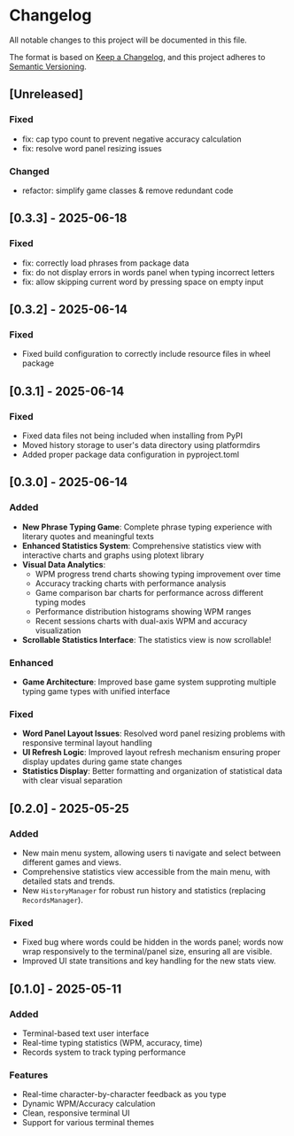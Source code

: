 # Changelog

All notable changes to this project will be documented in this file.

The format is based on [Keep a Changelog](https://keepachangelog.com/en/1.1.0/),
and this project adheres to [Semantic Versioning](https://semver.org/spec/v2.0.0.html).

## [Unreleased]

### Fixed

- fix: cap typo count to prevent negative accuracy calculation
- fix: resolve word panel resizing issues

### Changed
- refactor: simplify game classes & remove redundant code

## [0.3.3] - 2025-06-18

### Fixed

- fix: correctly load phrases from package data
- fix: do not display errors in words panel when typing incorrect letters
- fix: allow skipping current word by pressing space on empty input

## [0.3.2] - 2025-06-14

### Fixed

- Fixed build configuration to correctly include resource files in wheel package

## [0.3.1] - 2025-06-14

### Fixed
- Fixed data files not being included when installing from PyPI
- Moved history storage to user's data directory using platformdirs
- Added proper package data configuration in pyproject.toml

## [0.3.0] - 2025-06-14

### Added
- **New Phrase Typing Game**: Complete phrase typing experience with literary quotes and meaningful texts
- **Enhanced Statistics System**: Comprehensive statistics view with interactive charts and graphs using plotext library
- **Visual Data Analytics**: 
  - WPM progress trend charts showing typing improvement over time
  - Accuracy tracking charts with performance analysis
  - Game comparison bar charts for performance across different typing modes
  - Performance distribution histograms showing WPM ranges
  - Recent sessions charts with dual-axis WPM and accuracy visualization
- **Scrollable Statistics Interface**: The statistics view is now scrollable!

### Enhanced
- **Game Architecture**: Improved base game system supproting multiple typing game types with unified interface

### Fixed
- **Word Panel Layout Issues**: Resolved word panel resizing problems with responsive terminal layout handling
- **UI Refresh Logic**: Improved layout refresh mechanism ensuring proper display updates during game state changes
- **Statistics Display**: Better formatting and organization of statistical data with clear visual separation


## [0.2.0] - 2025-05-25

### Added
- New main menu system, allowing users ti navigate and select between different games and views.
- Comprehensive statistics view accessible from the main menu, with detailed stats and trends.
- New `HistoryManager` for robust run history and statistics (replacing `RecordsManager`).

### Fixed
- Fixed bug where words could be hidden in the words panel; words now wrap responsively to the terminal/panel size, ensuring all are visible.
- Improved UI state transitions and key handling for the new stats view.


## [0.1.0] - 2025-05-11

### Added
- Terminal-based text user interface
- Real-time typing statistics (WPM, accuracy, time)
- Records system to track typing performance

### Features
- Real-time character-by-character feedback as you type
- Dynamic WPM/Accuracy calculation
- Clean, responsive terminal UI
- Support for various terminal themes
